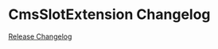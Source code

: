 # CmsSlotExtension Changelog

[Release Changelog](https://github.com/spryker/cms-slot-extension/releases)
